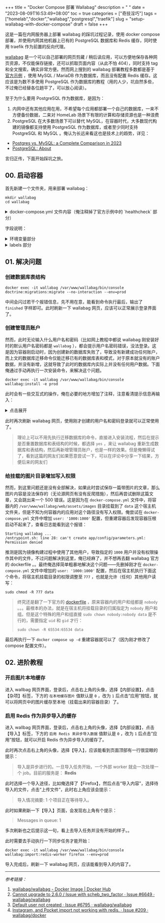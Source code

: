 +++
title = "Docker Compose 部署 Wallabag"
description = " "
date = "2023-08-09T16:53:49+08:00"
toc = true
categories = ["奇技淫巧"]
tags = ["homelab","docker","wallabag","postgresql","traefik"]
slug = "setup-wallabag-with-docker-compose"
draft = false
+++

这是一篇在内网服务器上部署 wallabag 的踩坑过程记录，使用 docker compose 部署，并使用内网其他机器上已有的 PostgreSQL 数据库和 Redis 缓存，同时使用 traefik 作为前置的反向代理。

[wallabag](https://github.com/wallabag/wallabag) 是一个可以自己部署的网页剪藏 / 稍后读应用，可以方便地保存各种网页资源，不仅能保存链接，还可以抓取页面内容（从此不怕 404），同时支持 tag 和全文搜索，确实非常方便。然而网上搜到的 wallabag 部署教程多数都是基于 [官方示例](https://github.com/wallabag/docker#docker-compose) ，使用 MySQL / MariaDB 作为数据库，而且没有配置 Redis 缓存。这应该是为数不多使用 PostgreSQL 作为数据库的教程（用的人少，坑自然多些，不过俺已经替各位趟平了，可以放心阅读）。

至于为什么要用 PostgreSQL 作为数据库，是因为：
1. 内网中还有其他应用在用，不希望每个应用都部署一个自己的数据库，一来不方便备份数据，二来对 HomeLab 场景下有限的计算和存储资源也是一种浪费
2. PostgreSQL 在大多数场景下可以替代 MySQL，在容器时代，大多数现代构建的镜像都支持使用 PostgreSQL 作为数据库，或者至少同时支持 PostgreSQL 和 MySQL 。俺认为长远来看这也是技术上的趋势，详见：
  - [Postgres vs. MySQL: a Complete Comparison in 2023](https://www.bytebase.com/blog/postgres-vs-mysql/)
  - [PostgreSQL: About](https://www.postgresql.org/about/)

言归正传，下面开始踩坑之旅。

## 00. 启动容器

首先新建一个文件夹，用来部署 wallabag：

```shell
mkdir wallabag
cd wallabag
```

<details>
<summary>
docker-compose.yml 文件内容（俺注释掉了官方示例中的 `healthcheck` 部分）
</summary>

```yaml
version: '3'

x-common: &default
  restart: unless-stopped
  networks:
    - traefik
  logging:
    driver: json-file
    options:
      max-size: '10m'
  environment: &default-environment
    TZ: Asia/Shanghai

services:
  wallabag:
    <<: *default
    image: wallabag/wallabag:2.6.2
    container_name: wallabag
    volumes:
      # 将图片挂载出来存储
      - ./data:/var/www/wallabag/web/assets/images
    environment:
      <<: *default-environment
      POSTGRES_USER: homelab_pgsql
      POSTGRES_PASSWORD: homelab_pgsql
      SYMFONY__ENV__DATABASE_DRIVER: pdo_pgsql
      SYMFONY__ENV__DATABASE_HOST: 192.168.1.11
      SYMFONY__ENV__DATABASE_PORT: '5432'
      SYMFONY__ENV__DATABASE_NAME: wallabag
      SYMFONY__ENV__DATABASE_USER: homelab_pgsql
      SYMFONY__ENV__DATABASE_PASSWORD: homelab_pgsql
      SYMFONY__ENV__LOCALE: zh
      SYMFONY__ENV__DOMAIN_NAME: https://wallabag.he-sb.home
      SYMFONY__ENV__SERVER_NAME: wallabag on HE-SB home
      SYMFONY__ENV__REDIS_HOST: 192.168.1.11
      SYMFONY__ENV__REDIS_PORT: '6379'
      # Redis 密码
      # Redis 部署时未配置密码的话删掉就行了
      SYMFONY__ENV__REDIS_PASSWORD: homelab_redis
    labels:
      traefik.enable: 'true'
      traefik.docker.network: traefik
      # http 配置
      traefik.http.routers.wallabag-http.entrypoints: http
      traefik.http.routers.wallabag-http.rule: Host(`wallabag.he-sb.home`)
      traefik.http.routers.wallabag-http.service: noop@internal
      traefik.http.routers.wallabag-http.middlewares: https-redirect@file
      # https 配置
      traefik.http.routers.wallabag.entrypoints: https
      traefik.http.routers.wallabag.tls: 'true'
      traefik.http.routers.wallabag.rule: Host(`wallabag.he-sb.home`)
      traefik.http.services.wallabag.loadbalancer.server.port: '80'
    # healthcheck:
      # test: ["CMD", "wget" ,"--no-verbose", "--tries=1", "--spider", "http://localhost"]
      # interval: 1m
      # timeout: 3s

networks:
  traefik:
    external: true
```
</details>

字段说明：

<details>
<summary>
环境变量部分
</summary>

- `POSTGRES_USER` 和 `POSTGRES_PASSWORD`
  - PostgreSQL 数据库的用户名和密码
- `SYMFONY__ENV__DATABASE_DRIVER`
  - 指定数据库类型为 PostgreSQL
- `SYMFONY__ENV__DATABASE_HOST`
  - 数据库地址
- `SYMFONY__ENV__DATABASE_PORT`
  - 数据库端口
  - 如果 PostgreSQL 部署时没有修改端口，那么默认应该就是 `5432` ，这一行可以直接删掉
- `SYMFONY__ENV__DATABASE_NAME`
  - 数据库名称
- `SYMFONY__ENV__DATABASE_USER` 和 `SYMFONY__ENV__DATABASE_PASSWORD`
  - PostgreSQL 数据库的用户名和密码
  - 和上方环境变量的区别是，上面的是给容器内的初始化脚本用的，而这两个是给容器内的 php 程序用的（俺也不晓得为啥要整两份。。）
- `SYMFONY__ENV__LOCALE`
  - 修改默认语言为中文
  - 原本的默认语言是英语（ `en` ）
- `SYMFONY__ENV__DOMAIN_NAME`
  - 程序反代后的完整 URL
  - 需要带上协议名称（https / http）
- `SYMFONY__ENV__SERVER_NAME`
  - 程序的主机名
  - 可以随便起一个，不是很影响，删掉也没关系
- `SYMFONY__ENV__REDIS_HOST` 和 `SYMFONY__ENV__REDIS_PORT`
  - Redis 的地址和端口
  - 如果 Redis 也部署在同一台宿主机上，这里最好使用宿主机的局域网 IP，而不是 `127.0.0.1`
- `SYMFONY__ENV__REDIS_PASSWORD`
  - Redis 的密码
  - 如果 Redis 部署时未配置密码，直接删掉这一行就好了

</details>

<details>
<summary>
labels 部分
</summary>

`labels` 部分是提供给 traefik 用于服务发现的，如果你用的是 NPM 或者 caddy 之类的反代，可以将容器的 `80` 端口暴露出来，然后直接将域名反代至容器暴露出来的端口，然后删掉 `docker-compose.yml` 文件中的 `networks` 和 `labels` 部分即可。

`docker compose up -d` 将容器启动后，访问 `wallabag.he-sb.home` ，不出意外的话应该会显示 `500` 错误，推测是因为俺直接连接了已有的 PostgreSQL 数据库，而 wallabag 在已有的数据库中新建数据库失败了，所以服务没法正常运行。下面来手动修复一下这个问题。

</details>

## 01. 解决问题

### 创建数据库表结构

```shell
docker exec -it wallabag /var/www/wallabag/bin/console doctrine:migrations:migrate --no-interaction --env=prod
```

中间会闪过若干个报错信息，先不用在意，能看到命令执行最后，输出了 `finished` 字样即可。此时刷新一下 wallabag 网页，应该可以正常展示登录界面了。

### 创建管理员账户

然而，此时无论输入什么用户名和密码（比如网上教程中都说 wallabag 刚安装好时的默认用户名密码都是 `wallabag` ），都会提示用户名密码错误，没法登录。这是因为容器刚启动时，因为创建新的数据库失败了，导致没有新建成功任何账户，而上文的数据库迁移命令仅能迁移已有的数据库表和模式，对于原本就没有的账户数据，并没有新增，这就导致了此时的数据库内实际上并没有任何用户数据。下面俺通过手动再执行一次安装命令，来解决这个问题。

```shell
docker exec -it wallabag /var/www/wallabag/bin/console wallabag:install -e prod
```

此时会有一些交互式的操作，俺在必要的地方增加了注释，注意看清提示信息再输入：

<details>
<summary>
点击展开
</summary>

```shell
wallabag installer
==================

Step 1 of 4: Checking system requirements.
------------------------------------------

 ------------------------ -------- ---------------- 
  Checked                  Status   Recommendation  
 ------------------------ -------- ---------------- 
  PDO Driver (pdo_pgsql)   OK!                      
  Database connection      OK!                      
  Database version         OK!                      
  curl_exec                OK!                      
  curl_multi_init          OK!                      
 ------------------------ -------- ---------------- 

 [OK] Success! Your system can run wallabag properly.

Step 2 of 4: Setting up database.
---------------------------------

# 因为已经通过数据库迁移命令创建成功了数据库
# 此处不需要重置数据库，避免影响其他数据
# 直接输入 no 后回车即可
 It appears that your database already exists. Would you like to reset it? (yes/no) [no]:
 > no

# 同上，输入 no 后回车即可
 Seems like your database contains schema. Do you want to reset it? (yes/no) [no]:
 > no

 Clearing the cache...

 Database successfully setup.

Step 3 of 4: Administration setup.
----------------------------------

# 进入这个流程的唯一目的就在这里
# 输入 yes 并回车，创建一个新的管理员账户
 Would you like to create a new admin user (recommended)? (yes/no) [yes]:
 > yes

# 要新建的用户名
# 不输入直接回车，会使用默认值 wallabag
 Username [wallabag]:
 > admin

# 设置密码
# 密码不会回显，而且只能输入一次，没有二次输入校验
# 注意别打错字，否则只能重新创建了
# 不输入直接回车，会使用默认值 wallabag
 Password [wallabag]:
 > 

# 输入用户对应的邮箱
# 不输入直接回车，会使用默认值 wallabag@wallabag.io
 Email [wallabag@wallabag.io]:
 > wallabag@he-sb.home

 Administration successfully setup.

Step 4 of 4: Config setup.
--------------------------

 Config successfully setup.

 [OK] wallabag has been successfully installed.
 [OK] You can now configure your web server, see https://doc.wallabag.org
```

</details>

此时再次刷新 wallabag 网页，使用刚才创建的用户名和密码登录就可以正常使用了。

> 理论上可以不用先执行迁移数据库的命令，直接进入安装流程，然后在提示是否重置数据库和表结构的时候，都选择 `yes` ，来让 wallabag 重新生成数据库和表结构，然后再新增管理员账户，也是一样的效果。但是俺懒得试了，看到这篇的网友们如果愿意尝试一下，可以在评论中分享一下结果，方便后来的网友们

### 给挂载的图片目录增加写入权限

然而，到这里问题还是没有全部解决，如果此时尝试保存一篇带图片的文章，那么图片内容是没法保存的（无论源网页有没有反爬措施），然后再尝试删除这篇文章，又会跳出来一个 500 错误。这是因为在 `docker-compose.yml` 文件中，将容器内的 `/var/www/wallabag/web/assets/images` 目录挂载到了 `data` 这个宿主机文件夹，但是不知为何容器内的应用对这个路径没有写入权限。俺尝试在 `docker-compose.yml` 文件中增加 `user: '1000:1000'` 配置，但重建容器后发现容器压根启动不起来了，查看日志能看到这个报错：

```log
Starting wallabag ...
/entrypoint.sh: line 28: can't create app/config/parameters.yml: Permission denied
```

推测是因为镜像构建过程中使用了其他用户，导致指定的 `1000` 用户并没有权限操作其中的文件，不过问题解决到这里，俺已经麻了，并不想再去翻 wallabag 官方的 dockerfile 。。最终俺选择简单粗暴地解决这个问题——先删掉刚才在 `docker-compose.yml` 文件中增加的 `user: '1000:1000'` 配置，然后在宿主机执行下面这个命令，将宿主机挂载目录的权限调整至 `777` ，也就是允许（任何）其他用户读写：

```shell
sudo chmod -R 777 data
```

> 终究还是翻了一下官方的 [dockerfile](https://github.com/wallabag/docker/blob/master/Dockerfile) ，原来容器内的用户和组都是 `nobody` 。。。最根本的办法，就是在宿主机将挂载目录的归属指定为 `nobody` 用户和组。但是这个特殊的用户和组直接 `sudo chown nobody:nobody data` 是不行的，需要指定 `uid` 和 `gid` 才行：
> ```shell
> sudo chown -R 65534:65534 data
> ``````

最后再执行一下 `docker compose up -d` 重建容器就可以了（因为刚才修改了 compose 配置文件）。

## 02. 进阶教程

### 开启图片本地缓存

进入 wallbag 网页界面，登录后，点击右上角的头像，选择【内部设置】，点击【杂项】标签，下方的 `在本地缓存图片` 值默认是 `0` ，改为 `1` 后点击“应用”按钮，就可以将网页中的图片缓存至本地（挂载出来的容器目录）了。

### 启用 Redis 作为异步导入的缓存

进入 wallbag 网页界面，登录后，点击右上角的头像，选择【内部设置】，点击【导入】标签，下方的 `启用 Redis 来异步导入数据` 值默认是 `0` ，改为 `1` 后点击“应用”按钮，就可以开启 Redis 作为异步导入的缓存了。

此时再次点击右上角的头像，选择【导入】，应该能看到页面顶部有一行很显眼的提示：

> 导入是异步进行的。一旦导入任务开始，一个外部 worker 就会一次处理一个 job。目前的服务是： **Redis**

此时选择一个导入途径，比如俺选择了【Firefox】，然后点击“导入内容”，选择待导入的文件，点击“上传文件”，此时右上角应该会提示：

> 导入情况摘要: 1 个项目正在等待导入。

此时如果刷新一下【导入】页面，会发现右上角有个提示：

> Messages in queue: 1

多次刷新也之后提示这一句，看上去导入任务并没有开始的样子。。

此时需要去手动执行一下同步任务才能开始：

```shell
docker exec -it wallabag /var/www/wallabag/bin/console wallabag:import:redis-worker firefox --env=prod
```

导入完成后，刷新一下 wallabag 网页，应该能看到导入的内容了。

---

*参考链接：*
1. [wallabag/wallabag - Docker Image | Docker Hub](https://hub.docker.com/r/wallabag/wallabag)
2. [Cannot upgrade to 2.6.0 / Issue with scheb_two_factor · Issue #6649 · wallabag/wallabag](https://github.com/wallabag/wallabag/issues/6649#issuecomment-1616021842)
3. [Default user not created · Issue #6795 · wallabag/wallabag](https://github.com/wallabag/wallabag/issues/6795#issuecomment-1665284333)
4. [Instagram, and Pocket import not working with redis. · Issue #209 · wallabag/docker](https://github.com/wallabag/docker/issues/209#issuecomment-663353829)
